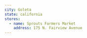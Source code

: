 ```yaml
---
city: Goleta
state: california
stores:
  - name: Sprouts Farmers Market
    address: 175 N. Fairview Avenue
---
```

